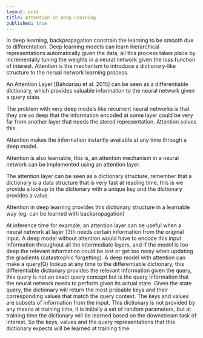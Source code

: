 ```yaml
---
layout: post
title: Attention in Deep Learning
published: true
---
```


In deep learning, backpropagation constrain the learning to be smooth due to differentation. Deep learning models can learn hierarchical representations automatically given the data, all this process takes place by incrementally tuning the weights in a neural network given the loss function of interest. Attention is the mechanism to introduce a dictionary-like structure to the nerual network learning process. 

An Attention Layer \[Bahdanau et al. 2015\] can be seen as a differentiable dictionary, which provides valuable information to the neural network given a query state.

The problem with very deep models like recurrent neural networks is that they are so deep that the information encoded at some layer could be very far from another layer that needs the stored representation. Attention solves this.

Attention makes the information instantly available at any time through a deep model.

Attention is also learnable, this is, an attention mechanism in a neural network can be implemented using an attention layer.

The attention layer can be seen as a dictionary structure, remember that a dictionary is a data structure that is very fast at reading time, this is we provide a lookup to the dictionary with a unique key and the dictionary provides a value.

Attention in deep learning provides this dictionary structure in a learnable way (eg: can be learned with backpropagation)

At inference time for example, an attention layer can be useful when a neural network at layer 13th needs certain information from the original input. A deep model without attention would have to encode this input information throughout all the intermediate layers, and if the model is too deep the relevant information could be lost or get too noisy when updating the gradients (catastrophic forgetting). A deep model with attention can make a query(Q) lookup at any time to the differentiable dictionary, this differentiable dictionary provides the relevant information given the query, this query is not an exact query concept but is the query information that the neural network needs to perform given its actual state. Given the state query, the dictionary will return the most probable keys and their corresponding values that match the query context. The keys and values are subsets of information from the input. This dictionary is not provided by any means at training time, it is initially a set of random parameters, but at training time the dictionary will be learned based on the downstream task of interest. So the keys, values and the query representations that this dictionary expects will be learned at training time.

